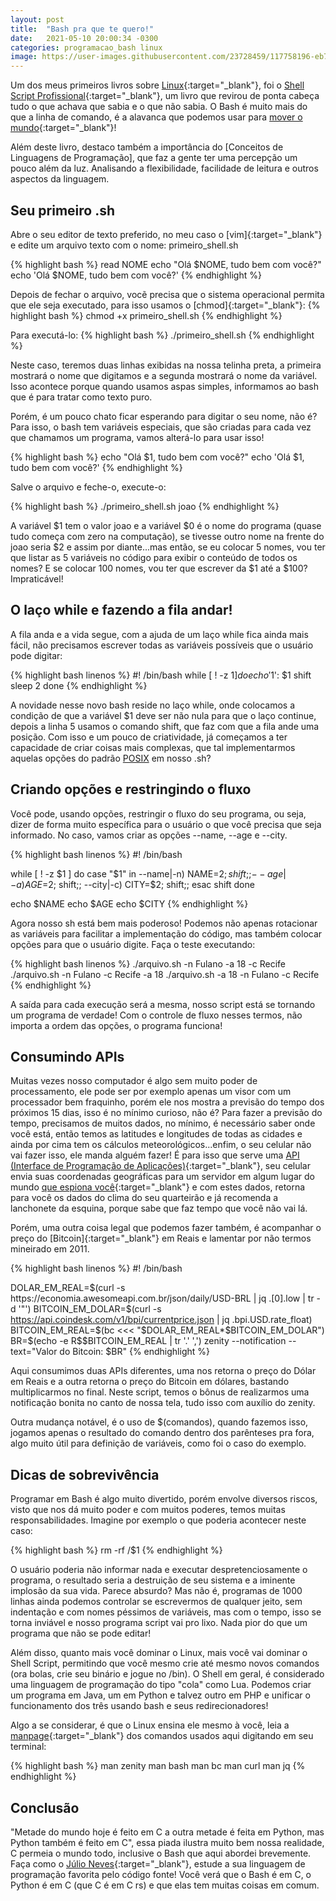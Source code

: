 ```yaml
---
layout: post
title:  "Bash pra que te quero!"
date:   2021-05-10 20:00:34 -0300
categories: programacao_bash linux
image: https://user-images.githubusercontent.com/23728459/117758196-eb70aa80-b1f7-11eb-822a-1f5760d8e4f0.png
---
```


Um dos meus primeiros livros sobre [Linux]{:target="\_blank"}, foi o
[Shell Script Profissional]{:target="\_blank"}, um livro que revirou de ponta
cabeça tudo o que achava que sabia e o que não sabia. O Bash é muito mais do
que a linha de comando, é a alavanca que podemos usar para [mover o mundo]{:target="\_blank"}!

Além deste livro, destaco também a importância do
[Conceitos de Linguagens de Programação], que faz a gente ter uma percepção
um pouco além da luz. Analisando a flexibilidade, facilidade de leitura e outros aspectos da linguagem.

<h2>Seu primeiro .sh</h2>

Abre o seu editor de texto preferido, no meu caso o
[vim]{:target="\_blank"} e edite um arquivo texto com o nome:
primeiro\_shell.sh

{% highlight bash %}
read NOME
echo "Olá $NOME, tudo bem com você?"
echo 'Olá $NOME, tudo bem com você?'
{% endhighlight %}

Depois de fechar o arquivo, vocẽ precisa que o sistema operacional permita
que ele seja executado, para isso usamos o [chmod]{:target="\_blank"}:
{% highlight bash %}
chmod +x primeiro_shell.sh
{% endhighlight %}

Para executá-lo:
{% highlight bash %}
./primeiro_shell.sh
{% endhighlight %}

Neste caso, teremos duas linhas exibidas na nossa telinha preta, a primeira
mostrará o nome que digitamos e a segunda mostrará o nome da variável.
Isso acontece porque quando usamos aspas simples, informamos ao bash que
é para tratar como texto puro.

Porém, é um pouco chato ficar esperando para digitar o seu nome, não é? Para isso, o bash tem variáveis especiais, que são criadas para cada vez que chamamos um programa, vamos alterá-lo para usar isso!

{% highlight bash %}
echo "Olá $1, tudo bem com você?"
echo 'Olá $1, tudo bem com você?'
{% endhighlight %}

Salve o arquivo e feche-o, execute-o:

{% highlight bash %}
./primeiro_shell.sh joao
{% endhighlight %}

A variável $1 tem o valor joao e a variável $0 é o nome do programa
(quase tudo começa com zero na computação), se tivesse outro nome na frente do joao 
seria $2 e assim por diante...mas então, se eu colocar 5 nomes, vou ter
que listar as 5 variáveis no código para exibir o conteúdo de todos os
nomes? E se colocar 100 nomes, vou ter que escrever da $1 até a $100?
Impraticável!

<h2>O laço while e fazendo a fila andar!</h2>

A fila anda e a vida segue, com a ajuda de um laço while fica ainda mais fácil,
não precisamos escrever todas as variáveis possíveis que o usuário pode digitar:

{% highlight bash linenos %}
#! /bin/bash
while [ ! -z $1 ]
do
    echo '$1': $1
    shift
    sleep 2
done
{% endhighlight %}

A novidade nesse novo bash reside no laço while, onde colocamos a condição de
que a variável $1 deve ser não nula para que o laço continue, depois a linha 5
usamos o comando shift, que faz com que a fila ande uma posição.
Com isso e um pouco de criatividade, já começamos a ter capacidade de criar
coisas mais complexas, que tal implementarmos aquelas opções do padrão
[POSIX] em nosso .sh?

<h2>Criando opções e restringindo o fluxo</h2>

Você pode, usando opções, restringir o fluxo do seu programa, ou seja, dizer de
forma muito específica para o usuário o que você precisa que seja informado. No
caso, vamos criar as opções --name, --age e --city.

{% highlight bash linenos %}
#! /bin/bash

while [ ! -z $1 ]
do
    case "$1" in
        --name|-n) NAME=$2; shift;;
        --age|-a) AGE=$2; shift;;
        --city|-c) CITY=$2; shift;;
    esac
    shift
done

echo $NAME
echo $AGE
echo $CITY
{% endhighlight %}

Agora nosso sh está bem mais poderoso! Podemos não apenas rotacionar as
variáveis para facilitar a implementação do código, mas também colocar opções
para que o usuário digite. Faça o teste executando:

{% highlight bash linenos %}
./arquivo.sh -n Fulano -a 18 -c Recife
./arquivo.sh -n Fulano -c Recife -a 18
./arquivo.sh -a 18 -n Fulano -c Recife
{% endhighlight %}

A saída para cada execução será a mesma, nosso script está se tornando um
programa de verdade! Com o controle de fluxo nesses termos, não importa a ordem
das opções, o programa funciona!

<h2>Consumindo APIs</h2>

Muitas vezes nosso computador é algo sem muito poder de processamento, ele pode
ser por exemplo apenas um visor com um processador bem fraquinho, porém ele nos
mostra a previsão do tempo dos próximos 15 dias, isso é no mínimo curioso,
não é? Para fazer a previsão do tempo, precisamos de muitos dados, no mínimo, é
necessário saber onde você está, então temos as latitudes e longitudes de todas
as cidades e ainda por cima tem os cálculos meteorológicos...enfim, o seu
celular não vai fazer isso, ele manda alguém fazer! É para isso que serve uma
[API (Interface de Programação de Aplicações)]{:target="_blank"},
seu celular envia suas coordenadas geográficas para um servidor em algum
lugar do mundo [que espiona você]{:target="_blank"} e com estes dados, retorna
para você os dados do clima do seu quarteirão e já recomenda a
lanchonete da esquina, porque sabe que faz tempo que você não vai lá.

Porém, uma outra coisa legal que podemos fazer também, é acompanhar o preço do
[Bitcoin]{:target="_blank"} em Reais e lamentar por não termos mineirado em 2011.

{% highlight bash linenos %}
#! /bin/bash

DOLAR_EM_REAL=$(curl -s https://economia.awesomeapi.com.br/json/daily/USD-BRL | jq .[0].low | tr -d '"')
BITCOIN_EM_DOLAR=$(curl -s https://api.coindesk.com/v1/bpi/currentprice.json | jq .bpi.USD.rate_float)
BITCOIN_EM_REAL=$(bc <<< "$DOLAR_EM_REAL*$BITCOIN_EM_DOLAR") 
BR=$(echo -e R\$$BITCOIN_EM_REAL | tr '.' ',')
zenity --notification --text="Valor do Bitcoin: $BR"
{% endhighlight %}

Aqui consumimos duas APIs diferentes, uma nos retorna o preço do Dólar em Reais
e a outra retorna o preço do Bitcoin em dólares, bastando multiplicarmos
no final. Neste script, temos o bônus de realizarmos uma notificação bonita no
canto de nossa tela, tudo isso com auxílio do zenity.

Outra mudança notável, é o uso de $(comandos), quando fazemos isso, jogamos
apenas o resultado do comando dentro dos parênteses pra fora, algo muito
útil para definição de variáveis, como foi o caso do exemplo.

<h2>Dicas de sobrevivência</h2>

Programar em Bash é algo muito divertido, porém envolve diversos riscos, visto
que nos dá muito poder e com muitos poderes, temos muitas responsabilidades.
Imagine por exemplo o que poderia acontecer neste caso:

{% highlight bash %}
rm -rf /$1
{% endhighlight %}

O usuário poderia não informar nada e executar despretenciosamente o programa,
o resultado seria a destruição de seu sistema e a iminente implosão da sua vida.
Parece absurdo? Mas não é, programas de 1000 linhas ainda podemos controlar se
escrevermos de qualquer jeito, sem indentação e com nomes péssimos de variáveis,
mas com o tempo, isso se torna inviável e nosso programa script vai pro lixo.
Nada pior do que um programa que não se pode editar!

Além disso, quanto mais você dominar o Linux, mais você vai dominar o Shell Script, permitindo que você mesmo crie até mesmo novos comandos (ora bolas, crie
seu binário e jogue no /bin). O Shell em geral, é considerado uma linguagem de
programação do tipo "cola" como Lua. Podemos criar um programa em Java, um em Python e talvez outro em PHP e unificar o funcionamento dos três usando bash e seus redirecionadores!

Algo a se considerar, é que o Linux ensina ele mesmo à você, leia a [manpage]{:target="_blank"} dos comandos usados aqui digitando em seu terminal:

{% highlight bash %}
man zenity
man bash
man bc
man curl
man jq
{% endhighlight %}

<h2>Conclusão</h2>

"Metade do mundo hoje é feito em C a outra metade é feita em Python, mas Python
também é feito em C", essa piada ilustra muito bem nossa realidade, C permeia o
mundo todo, inclusive o Bash que aqui abordei brevemente. Faça como o [Júlio Neves]{:target="_blank"}, estude a sua linguagem de programação favorita pelo código fonte! Você verá
que o Bash é em C, o Python é em C (que C é em C rs) e que elas tem muitas coisas em comum.

[que espiona você]: https://www.vice.com/pt/article/gy77wy/pare-de-usar-apps-de-previsao-do-tempo-eles-tao-vendendo-seus-dados-por-ai
[Júlio Neves]: https://www.youtube.com/watch?v=ryoH4wZTshw
[manpage]: http://manpages.org/bash
[API (Interface de Programação de Aplicações)]: https://pt.wikipedia.org/wiki/Interface_de_programa%C3%A7%C3%A3o_de_aplica%C3%A7%C3%B5es
[POSIX]: https://pt.wikipedia.org/wiki/POSIX
[Linux]: https://pt.wikipedia.org/wiki/Linux
[Shell Script Profissional]: https://www.shellscript.com.br/
[mover o mundo]: https://mundoeducacao.uol.com.br/matematica/uso-das-proporcoes-na-teoria-alavancas.htm
